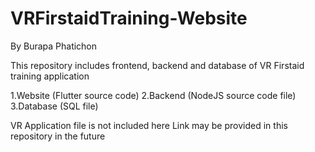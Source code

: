 # VRFirstaidTraining-Website
By Burapa Phatichon

This repository includes frontend, backend and database of VR Firstaid training application

 1.Website (Flutter source code)
 2.Backend (NodeJS source code file)
 3.Database (SQL file)
 
 VR Application file is not included here
 Link may be provided in this repository in the future
